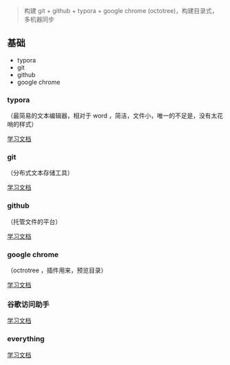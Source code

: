 

> 构建 git + github + typora + google chrome (octotree)，构建目录式，多机器同步



## 基础

- typora 
- git
- github
- google chrome 



### typora 

（最简易的文本编辑器，相对于 word ，简洁，文件小，唯一的不足是，没有太花哨的样式）

[学习文档]()

### git

（分布式文本存储工具）

[学习文档]()

### github

（托管文件的平台）

[学习文档]()

### google chrome 

（octrotree ，插件用来，预览目录）

[学习文档]()

### 谷歌访问助手

[学习文档]()

### everything

[学习文档]()

